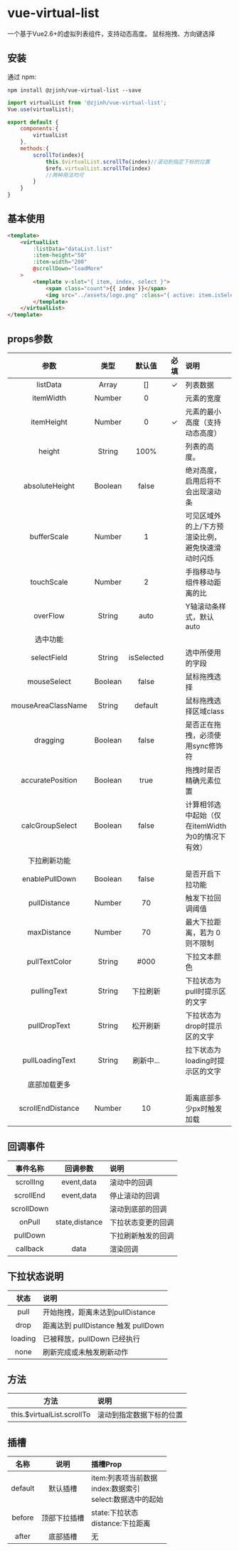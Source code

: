 
# vue-virtual-list

一个基于Vue2.6+的虚拟列表组件，支持动态高度。
鼠标拖拽、方向键选择

## 安装

通过 npm:

```shell
npm install @zjinh/vue-virtual-list --save
```

```js
import virtualList from '@zjinh/vue-virtual-list';
Vue.use(virtualList);

export default {
    components:{
        virtualList
    },
    methods:{
        scrollTo(index){
            this.$virtualList.scrollTo(index)//滚动到指定下标的位置
            $refs.virtualList.scrollTo(index)
            //两种用法均可
        }
    }
}
```

## 基本使用

```html
<template>
    <virtualList 
        :listData="dataList.list"
        :item-height="50" 
        :item-width="200"
        @scrollDown="loadMore"
    >
        <template v-slot="{ item, index, select }">
            <span class="count">{{ index }}</span>
            <img src="../assets/logo.png" :class="{ active: item.isSelected }" alt="" />
        </template>
    </virtualList>
</template>
```

## props参数

|参数|类型|默认值|必填|说明|
|:--:|:--:|:--:|:--:|:--|
|listData|Array|[]|✓|列表数据|
|itemWidth|Number|0||元素的宽度|
|itemHeight|Number|0|✓|元素的最小高度（支持动态高度）|
|height|String|100%||列表的高度。|
|absoluteHeight|Boolean|false||绝对高度，启用后将不会出现滚动条|
|bufferScale|Number|1||可见区域外的上/下方预渲染比例，避免快速滑动时闪烁|
|touchScale|Number|2||手指移动与组件移动距离的比|
|overFlow|String|auto||Y轴滚动条样式，默认auto|
|选中功能|||||
|selectField|String|isSelected||选中所使用的字段|
|mouseSelect|Boolean|false||鼠标拖拽选择|
|mouseAreaClassName|String|default||鼠标拖拽选择区域class|
|dragging|Boolean|false||是否正在拖拽，必须使用sync修饰符|
|accuratePosition|Boolean|true||拖拽时是否精确元素位置|
|calcGroupSelect|Boolean|false||计算相邻选中起始（仅在itemWidth为0的情况下有效）|
|下拉刷新功能|||||
|enablePullDown|Boolean|false||是否开启下拉功能|
|pullDistance|Number|70||触发下拉回调阈值|
|maxDistance|Number|70||最大下拉距离，若为 0 则不限制|
|pullTextColor|String|#000||下拉文本颜色|
|pullingText|String|下拉刷新||下拉状态为pull时提示区的文字|
|pullDropText|String|松开刷新||下拉状态为drop时提示区的文字|
|pullLoadingText|String|刷新中...||拉下状态为loading时提示区的文字|
|底部加载更多|||||
|scrollEndDistance|Number|10||距离底部多少px时触发加载|

## 回调事件

|事件名称|回调参数|说明|
|:--:|:--:|:--|
|scrollIng|event,data|滚动中的回调|
|scrollEnd|event,data|停止滚动的回调|
|scrollDown||滚动到底部的回调|
|onPull|state,distance|下拉状态变更的回调|
|pullDown||下拉刷新触发的回调|
|callback|data|渲染回调|

## 下拉状态说明

|状态|说明|
|:--:|:--|
|pull|开始拖拽，距离未达到pullDistance|
|drop|距离达到 pullDistance 触发 pullDown|
|loading|已被释放，pullDown 已经执行|
|none|刷新完成或未触发刷新动作|

## 方法

|方法|说明|
|:--:|:--|
|this.$virtualList.scrollTo|滚动到指定数据下标的位置|

## 插槽

|名称|说明|插槽Prop|
|:--:|:--:|:--|
|default|默认插槽|item:列表项当前数据<br>index:数据索引<br>select:数据选中的起始|
|before|顶部下拉插槽|state:下拉状态<br>distance:下拉距离|
|after|底部插槽|无|
